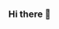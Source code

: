 ### Hi there 👋

<!--
**GurdipS5/GurdipS5** is a ✨ _special_ ✨ repository because its `README.md` (this file) appears on your GitHub profile.

![image](https://img.shields.io/badge/TeamCity-000000?style=for-the-badge&logo=TeamCity&logoColor=white) 

Here are some ideas to get you started:

- 🔭 I’m currently working on ...
- 🌱 I’m currently learning ...
- 👯 I’m looking to collaborate on ...
- 🤔 I’m looking for help with ...
- 💬 Ask me about ...
- 📫 How to reach me: ...
- 😄 Pronouns: ...
- ⚡ Fun fact: ...
-->
